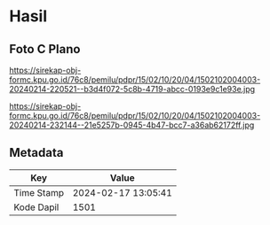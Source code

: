 # Hasil

## Foto C Plano

https://sirekap-obj-formc.kpu.go.id/76c8/pemilu/pdpr/15/02/10/20/04/1502102004003-20240214-220521--b3d4f072-5c8b-4719-abcc-0193e9c1e93e.jpg

https://sirekap-obj-formc.kpu.go.id/76c8/pemilu/pdpr/15/02/10/20/04/1502102004003-20240214-232144--21e5257b-0945-4b47-bcc7-a36ab62172ff.jpg


## Metadata

| Key        | Value               |
| ---------- | ------------------- |
| Time Stamp | 2024-02-17 13:05:41 |
| Kode Dapil | 1501                |



